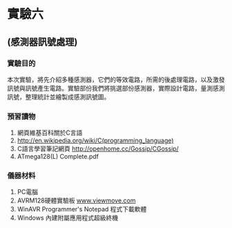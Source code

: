 # 實驗六
## (感測器訊號處理)

### 實驗目的

本次實驗，將先介紹多種感測器，它們的等效電路，所需的後處理電路，以及激發訊號與訊號產生電路。實驗部份我們將挑選部份感測器，實際設計電路，量測感測訊號，整理統計並繪製成感測訊號圖。

### 預習讀物
  1. 網頁維基百科關於C言語
  2.  http://en.wikipedia.org/wiki/C(programming_language)
  3. C語言學習筆記網頁 http://openhome.cc/Gossip/CGossip/
  4. ATmega128(L) Complete.pdf

### 儀器材料
  1. PC電腦
  2. AVRM128硬體實驗板 www.viewmove.com
  3. WinAVR  Programmer's Notepad 程式下載軟體
  4. Windows 內建附屬應用程式超級終機
